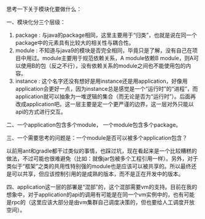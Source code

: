 思考一下关于模块化要做什么：

一、模块化分三个层级：
1. package  : 与java的package相同，这里主要用于“归类”，也就是说在同一个package中的元素具有比较大的相关性与耦合性。
2. module   : 不知道与java9的模块是否完全相同，毕竟只是了解，没有自己在项目中用过。module主要用于规范依赖关系，A module依赖B module，则A可以使用B的包（反之不行），没有依赖关系的module之间也不能使用包的内容。
3. instance : 这个名字还没有想好是用instance还是用application，好像用application会更好一点，因为instance总是感觉是一个“运行时”的“进程”，而application就可以抽象为一堆逻辑的集合（而无论是否为“运行时”）。后面再改成application吧。这一层主要是定一个更严谨的边界，这一层对外只能以api的方式进行交互。

二、一个application包含多个module， 一个module包含多个package。

三、一个需要思考的问题是：一个module是否可以被多个application包含？

以前用ant和gradle都干过类似的事情，也踩过坑，现在看起来是一个比较糟糕的做法，不过可能也很难避免（比如：就像jar包被多个工程引用一样）。另外，对于类似于“框架”之类的共用性特别强的module也是应该可以被共享的。所以最终还是可以共享，但应该控制引用的是成熟的版本，而不是正在开发中的版本。

四、application这一层的部署是“混部”的，这个混部需要vm的支持。目前在我的想象中，对于application的api的调用有可能是在同一个vm实例中的，也有可能是rpc的（这里应该大部分是由vm集群自己调度决策的，但也要给人工调度开放空间）。
